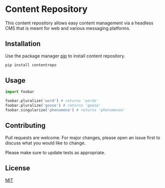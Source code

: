 # Content Repository

This content repository allows easy content management via a headless CMS that is meant for web and various messaging platforms.

## Installation

Use the package manager [pip](https://pip.pypa.io/en/stable/) to install content repository.

```bash
pip install contentrepo
```

## Usage

```python
import foobar

foobar.pluralize('word') # returns 'words'
foobar.pluralize('goose') # returns 'geese'
foobar.singularize('phenomena') # returns 'phenomenon'
```

## Contributing
Pull requests are welcome. For major changes, please open an issue first to discuss what you would like to change.

Please make sure to update tests as appropriate.

## License
[MIT](https://choosealicense.com/licenses/mit/)
